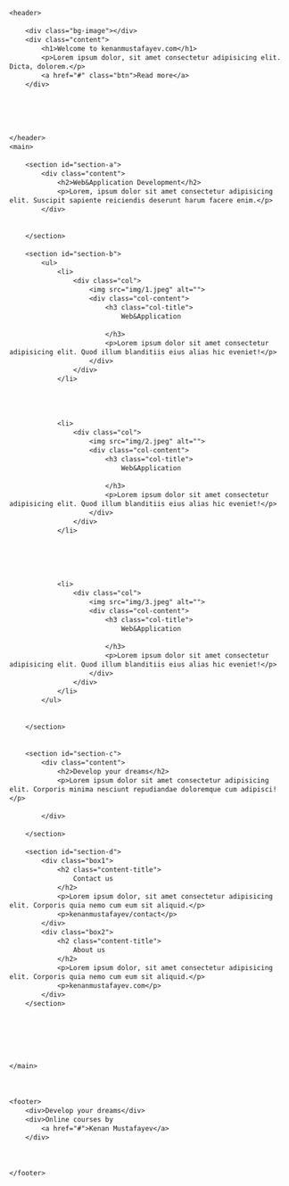 <!DOCTYPE html>
<html lang="en">

<head>
    <meta charset="UTF-8">
    <meta name="viewport" content="width=device-width, initial-scale=1.0">
    <title>Responsive Web</title>
    <link rel="stylesheet" href="style.css">
    <link href="https://fonts.googleapis.com/css2?family=Open+Sans&display=swap" rel="stylesheet">
</head>

<body>

    <header>

        <div class="bg-image"></div>
        <div class="content">
            <h1>Welcome to kenanmustafayev.com</h1>
            <p>Lorem ipsum dolor, sit amet consectetur adipisicing elit. Dicta, dolorem.</p>
            <a href="#" class="btn">Read more</a>
        </div>





    </header>
    <main>

        <section id="section-a">
            <div class="content">
                <h2>Web&Application Development</h2>
                <p>Lorem, ipsum dolor sit amet consectetur adipisicing elit. Suscipit sapiente reiciendis deserunt harum facere enim.</p>
            </div>


        </section>

        <section id="section-b">
            <ul>
                <li>
                    <div class="col">
                        <img src="img/1.jpeg" alt="">
                        <div class="col-content">
                            <h3 class="col-title">
                                Web&Application

                            </h3>
                            <p>Lorem ipsum dolor sit amet consectetur adipisicing elit. Quod illum blanditiis eius alias hic eveniet!</p>
                        </div>
                    </div>
                </li>




                <li>
                    <div class="col">
                        <img src="img/2.jpeg" alt="">
                        <div class="col-content">
                            <h3 class="col-title">
                                Web&Application

                            </h3>
                            <p>Lorem ipsum dolor sit amet consectetur adipisicing elit. Quod illum blanditiis eius alias hic eveniet!</p>
                        </div>
                    </div>
                </li>





                <li>
                    <div class="col">
                        <img src="img/3.jpeg" alt="">
                        <div class="col-content">
                            <h3 class="col-title">
                                Web&Application

                            </h3>
                            <p>Lorem ipsum dolor sit amet consectetur adipisicing elit. Quod illum blanditiis eius alias hic eveniet!</p>
                        </div>
                    </div>
                </li>
            </ul>


        </section>


        <section id="section-c">
            <div class="content">
                <h2>Develop your dreams</h2>
                <p>Lorem ipsum dolor sit amet consectetur adipisicing elit. Corporis minima nesciunt repudiandae doloremque cum adipisci!</p>

            </div>

        </section>

        <section id="section-d">
            <div class="box1">
                <h2 class="content-title">
                    Contact us
                </h2>
                <p>Lorem ipsum dolor, sit amet consectetur adipisicing elit. Corporis quia nemo cum eum sit aliquid.</p>
                <p>kenanmustafayev/contact</p>
            </div>
            <div class="box2">
                <h2 class="content-title">
                    About us
                </h2>
                <p>Lorem ipsum dolor, sit amet consectetur adipisicing elit. Corporis quia nemo cum eum sit aliquid.</p>
                <p>kenanmustafayev.com</p>
            </div>
        </section>






    </main>



    <footer>
        <div>Develop your dreams</div>
        <div>Online courses by
            <a href="#">Kenan Mustafayev</a>
        </div>



    </footer>


</body>

</html>

